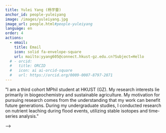 ```yaml
---
title: Yulei Yang (杨宇雷)
anchor_id: people-yuleiyang
image: /images/yuleiyang.jpg
image_url: people.html#people-yuleiyang
language: en
order: 4
actions:
  - email:
    title: Email
    icon: solid fa-envelope-square
    url: mailto:yyang605@connect.hkust-gz.edu.cn?Subject=Hello
  # - orcid:
  #   title: ORCID
  #   icon: ai ai-orcid-square
  #   url: https://orcid.org/0009-0007-8797-2871
---
```


"I am a third cohort MPhil student at HKUST (GZ). My research interests lie primarily in biogeochemistry and sustainable agriculture. My motivation for pursuing research comes from the understanding that my work can benefit future generations. During my undergraduate studies, I conducted research on nutrient leaching during flood events, utilizing stable isotopes and time-series analysis."

<!-- Check out Xinghao’s personal website [here](https://xinghaoj.github.io). --> -->
